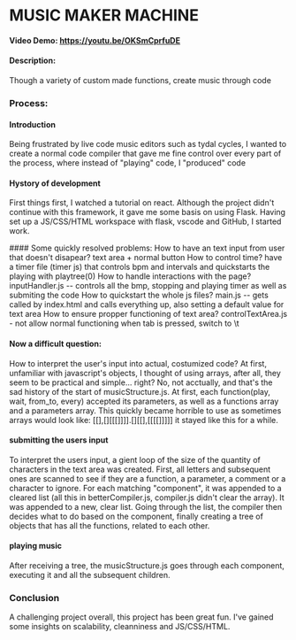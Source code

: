 # MUSIC MAKER MACHINE
#### Video Demo:  https://youtu.be/OKSmCprfuDE
#### Description:
Though a variety of custom made functions, create music through code

### Process:
#### Introduction
Being frustrated by live code music editors such as tydal cycles, I wanted to create a normal code compiler that gave me fine control over every part of the process, where instead of "playing" code, I "produced" code

#### Hystory of development
First things first, I watched a tutorial on react. Although the project didn't continue with this framework, it gave me some basis on using Flask.
Having set up a JS/CSS/HTML workspace with flask, vscode and GitHub, I started work.
<p>
#### Some quickly resolved problems:
How to have an text input from user that doesn't disapear? text area + normal button
How to control time? have a timer file (timer js) that controls bpm and intervals and quickstarts the playing with playtree(0)
How to handle interactions with the page? inputHandler.js -- controls all the bmp, stopping and playing timer as well as submiting the code
How to quickstart the whole js files? main.js -- gets called by index.html and calls everything up, also setting a default value for text area
How to ensure propper functioning of text area? controlTextArea.js - not allow normal functioning when tab is pressed, switch to \t</p>

#### Now a difficult question:
How to interpret the user's input into actual, costumized code?
At first, unfamiliar with javascript's objects, I thought of using arrays, after all, they seem to be practical and simple... right?
No, not acctually, and that's the sad history of the start of musicStructure.js.
At first, each function(play, wait, from_to, every) accepted its parameters, as well as a functions array and a parameters array. This quickly became horrible to use as sometimes arrays would look like: [[],[][[[]]]].[][[],[[[[]]]]]
it stayed like this for a while.

#### submitting the users input
To interpret the users input, a gient loop of the size of the quantity of characters in the text area was created. First, all letters and subsequent ones are scanned to see if they are a function, a parameter, a comment or a character to ignore.
For each matching "component", it was appended to a cleared list (all this in betterCompiler.js, compiler.js didn't clear the array). It was appended to a new, clear list.
Going through the list, the compiler then decides what to do based on the component, finally creating a tree of objects that has all the functions, related to each other.

#### playing music
After receiving a tree, the musicStructure.js goes through each component, executing it and all the subsequent children.

### Conclusion
A challenging project overall, this project has been great fun. I've gained some insights on scalability, cleanniness and JS/CSS/HTML.
